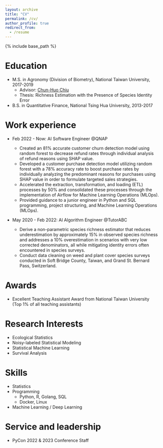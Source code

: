 ```yaml
---
layout: archive
title: "CV"
permalink: /cv/
author_profile: true
redirect_from:
  - /resume
---
```


{% include base_path %}

Education
======
* M.S. in Agronomy (Division of Biometry), National Taiwan University, 2017-2019
  * Advisor: [Chun-Huo Chiu](https://scholars.lib.ntu.edu.tw/cris/rp/rp08410/information.html)
  * Thesis: Richness Estimation with the Presence of Species Identity Error
* B.S. in Quantitative Finance, National Tsing Hua University, 2013-2017


Work experience
======
* Feb 2022 - Now: AI Software Engineer @QNAP
  * Created an 81% accurate customer churn detection model using random forest to decrease refund rates through individual analysis of refund reasons using SHAP value.
  * Developed a customer purchase detection model utilizing random forest with a 78% accuracy rate to boost purchase rates by individually analyzing the predominant reasons for purchases using SHAP value in order to formulate targeted sales strategies.
  * Accelerated the extraction, transformation, and loading (ETL) processes by 50% and consolidated these processes through the implementation of Airflow for Machine Learning Operations (MLOps).
  * Provided guidance to a junior engineer in Python and SQL programming, project structuring, and Machine Learning Operations (MLOps).

* May 2020 - Feb 2022: AI Algorithm Engineer @TutorABC
  * Derive a non-parametric species richness estimator that reduces underestimation by approximately 15% in observed species richness and addresses a 10% overestimation in scenarios with very low corrected denominators, all while mitigating identity errors often encountered in species surveys.
  * Conduct data cleaning on weed and plant cover species surveys conducted in Soft Bridge County, Taiwan, and Grand St. Bernard Pass, Switzerland.

Awards
======
* Excellent Teaching Assistant Award from National Taiwan University (Top 1% of all teaching assistants)

Research Interests
======
* Ecological Statistics
* Noisy-labeled Statistical Modeling
* Statistical Machine Learning
* Survival Analysis

Skills
======
* Statistics
* Programming
  * Python, R, Golang, SQL
  * Docker, Linux
* Machine Learning / Deep Learning
  
Service and leadership
======
* PyCon 2022 & 2023 Conference Staff
